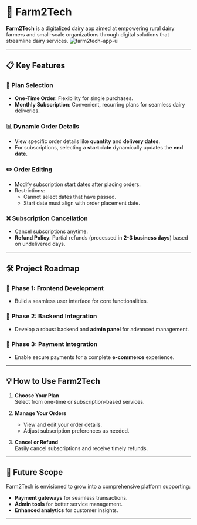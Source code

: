 # 🐄 Farm2Tech  
**Farm2Tech** is a digitalized dairy app aimed at empowering rural dairy farmers and small-scale organizations through digital solutions that streamline dairy services.
![farm2tech-app-ui](https://github.com/user-attachments/assets/eb389096-a73f-42f5-909d-90dc1a9ac64b)


---

## 📋 Key Features  
### 🌟 Plan Selection  
- **One-Time Order**: Flexibility for single purchases.  
- **Monthly Subscription**: Convenient, recurring plans for seamless dairy deliveries.

### 📊 Dynamic Order Details  
- View specific order details like **quantity** and **delivery dates**.  
- For subscriptions, selecting a **start date** dynamically updates the **end date**.

### ✏️ Order Editing  
- Modify subscription start dates after placing orders.  
- Restrictions:  
  - Cannot select dates that have passed.  
  - Start date must align with order placement date.

### ❌ Subscription Cancellation  
- Cancel subscriptions anytime.  
- **Refund Policy**: Partial refunds (processed in **2-3 business days**) based on undelivered days.

---

## 🛠️ Project Roadmap  

### 🔹 **Phase 1: Frontend Development**  
- Build a seamless user interface for core functionalities.

### 🔹 **Phase 2: Backend Integration**  
- Develop a robust backend and **admin panel** for advanced management.  

### 🔹 **Phase 3: Payment Integration**  
- Enable secure payments for a complete **e-commerce** experience.

---

## 💡 How to Use Farm2Tech  

1. **Choose Your Plan**  
   Select from one-time or subscription-based services.  

2. **Manage Your Orders**  
   - View and edit your order details.  
   - Adjust subscription preferences as needed.  

3. **Cancel or Refund**  
   Easily cancel subscriptions and receive timely refunds.

---

## 🚀 Future Scope  
Farm2Tech is envisioned to grow into a comprehensive platform supporting:  
- **Payment gateways** for seamless transactions.  
- **Admin tools** for better service management.  
- **Enhanced analytics** for customer insights.

---
